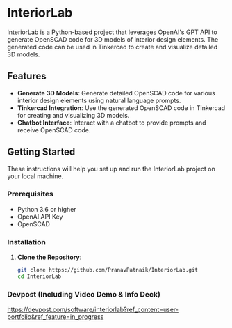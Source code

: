 # InteriorLab

InteriorLab is a Python-based project that leverages OpenAI's GPT API to generate OpenSCAD code for 3D models of interior design elements. The generated code can be used in Tinkercad to create and visualize detailed 3D models.

## Features

- **Generate 3D Models**: Generate detailed OpenSCAD code for various interior design elements using natural language prompts.
- **Tinkercad Integration**: Use the generated OpenSCAD code in Tinkercad for creating and visualizing 3D models.
- **Chatbot Interface**: Interact with a chatbot to provide prompts and receive OpenSCAD code.

## Getting Started

These instructions will help you set up and run the InteriorLab project on your local machine.

### Prerequisites

- Python 3.6 or higher
- OpenAI API Key
- OpenSCAD

### Installation

1. **Clone the Repository**:

   ```sh
   git clone https://github.com/PranavPatnaik/InteriorLab.git
   cd InteriorLab

### Devpost (Including Video Demo & Info Deck)
https://devpost.com/software/interiorlab?ref_content=user-portfolio&ref_feature=in_progress
